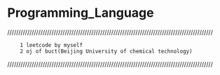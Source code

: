 # Programming_Language
/////////////////////////////////////////////////////////////////////////////////////////////
```This file include three main parts:
    1 leetcode by myself
    2 oj of buct(Beijing University of chemical technology)
```

///////////////////////////////////////////////////////////////////////////////////////////// 
